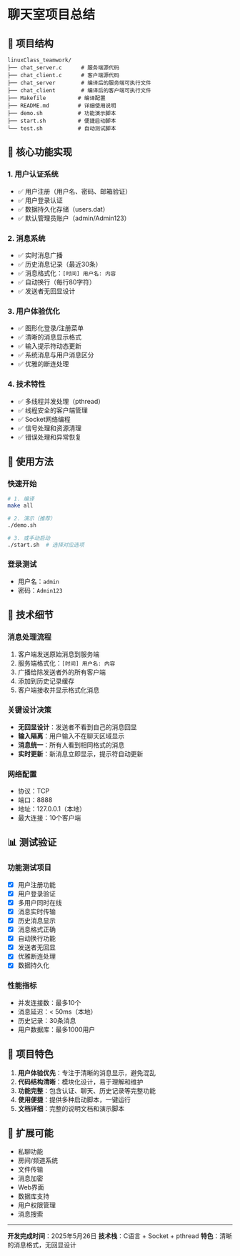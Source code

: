 # 聊天室项目总结

## 📁 项目结构

```
linuxClass_teamwork/
├── chat_server.c      # 服务端源代码
├── chat_client.c      # 客户端源代码
├── chat_server        # 编译后的服务端可执行文件
├── chat_client        # 编译后的客户端可执行文件
├── Makefile          # 编译配置
├── README.md         # 详细使用说明
├── demo.sh           # 功能演示脚本
├── start.sh          # 便捷启动脚本
└── test.sh           # 自动测试脚本
```

## 🎯 核心功能实现

### 1. 用户认证系统
- ✅ 用户注册（用户名、密码、邮箱验证）
- ✅ 用户登录认证
- ✅ 数据持久化存储（users.dat）
- ✅ 默认管理员账户（admin/Admin123）

### 2. 消息系统
- ✅ 实时消息广播
- ✅ 历史消息记录（最近30条）
- ✅ 消息格式化：`[时间] 用户名: 内容`
- ✅ 自动换行（每行80字符）
- ✅ 发送者无回显设计

### 3. 用户体验优化
- ✅ 图形化登录/注册菜单
- ✅ 清晰的消息显示格式
- ✅ 输入提示符动态更新
- ✅ 系统消息与用户消息区分
- ✅ 优雅的断连处理

### 4. 技术特性
- ✅ 多线程并发处理（pthread）
- ✅ 线程安全的客户端管理
- ✅ Socket网络编程
- ✅ 信号处理和资源清理
- ✅ 错误处理和异常恢复

## 🚀 使用方法

### 快速开始
```bash
# 1. 编译
make all

# 2. 演示（推荐）
./demo.sh

# 3. 或手动启动
./start.sh  # 选择对应选项
```

### 登录测试
- 用户名：`admin`
- 密码：`Admin123`

## 🔧 技术细节

### 消息处理流程
1. 客户端发送原始消息到服务端
2. 服务端格式化：`[时间] 用户名: 内容`
3. 广播给除发送者外的所有客户端
4. 添加到历史记录缓存
5. 客户端接收并显示格式化消息

### 关键设计决策
- **无回显设计**：发送者不看到自己的消息回显
- **输入隔离**：用户输入不在聊天区域显示
- **消息统一**：所有人看到相同格式的消息
- **实时更新**：新消息立即显示，提示符自动更新

### 网络配置
- 协议：TCP
- 端口：8888
- 地址：127.0.0.1（本地）
- 最大连接：10个客户端

## 📊 测试验证

### 功能测试项目
- [x] 用户注册功能
- [x] 用户登录验证
- [x] 多用户同时在线
- [x] 消息实时传输
- [x] 历史消息显示
- [x] 消息格式正确
- [x] 自动换行功能
- [x] 发送者无回显
- [x] 优雅断连处理
- [x] 数据持久化

### 性能指标
- 并发连接数：最多10个
- 消息延迟：< 50ms（本地）
- 历史记录：30条消息
- 用户数据库：最多1000用户

## 🎉 项目特色

1. **用户体验优先**：专注于清晰的消息显示，避免混乱
2. **代码结构清晰**：模块化设计，易于理解和维护
3. **功能完整**：包含认证、聊天、历史记录等完整功能
4. **使用便捷**：提供多种启动脚本，一键运行
5. **文档详细**：完整的说明文档和演示脚本

## 🔮 扩展可能

- 私聊功能
- 房间/频道系统
- 文件传输
- 消息加密
- Web界面
- 数据库支持
- 用户权限管理
- 消息搜索

---
**开发完成时间**：2025年5月26日
**技术栈**：C语言 + Socket + pthread
**特色**：清晰的消息格式，无回显设计
